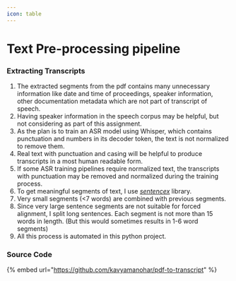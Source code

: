 ```yaml
---
icon: table
---
```


# Text Pre-processing pipeline

### Extracting Transcripts

1. The extracted segments from the pdf contains many unnecessary information like date and time of proceedings, speaker information, other documentation metadata which are not part of transcript of speech.
2. Having speaker information in the speech corpus may be helpful, but not considering as part of this assignment.
3. As the plan is to train an ASR model using Whisper, which contains punctuation and numbers in its decoder token, the text is not normalized to remove them.
4. Real text with punctuation and casing will be helpful  to produce transcripts in a most human readable form.&#x20;
5. If some ASR training pipelines require normalized text, the transcripts with punctuation may be removed and normalized  during the training process.
6. To get meaningful segments of text, I use [_sentencex_](https://github.com/wikimedia/sentencex) library.&#x20;
7. Very small segments (<7 words) are combined with previous segments.
8. Since very large sentence segments are not suitable for forced alignment, I split long sentences. Each segment is not more than 15 words in length. (But this would sometimes results in 1-6 word segments)
9. All this process is automated in this python project.

### Source Code

{% embed url="https://github.com/kavyamanohar/pdf-to-transcript" %}
